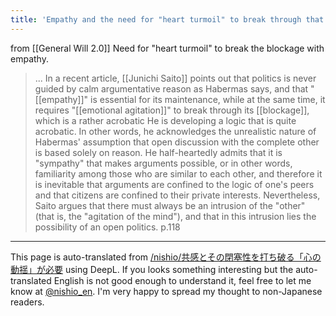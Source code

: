 ```yaml
---
title: 'Empathy and the need for "heart turmoil" to break through that blockage.'
---
```


from  [[General Will 2.0]]
Need for "heart turmoil" to break the blockage with empathy.
> ... In a recent article, [[Junichi Saito]] points out that politics is never guided by calm argumentative reason as Habermas says, and that "[[empathy]]" is essential for its maintenance, while at the same time, it requires "[[emotional agitation]]" to break through its [[blockage]], which is a rather acrobatic He is developing a logic that is quite acrobatic. In other words, he acknowledges the unrealistic nature of Habermas' assumption that open discussion with the complete other is based solely on reason. He half-heartedly admits that it is "sympathy" that makes arguments possible, or in other words, familiarity among those who are similar to each other, and therefore it is inevitable that arguments are confined to the logic of one's peers and that citizens are confined to their private interests. Nevertheless, Saito argues that there must always be an intrusion of the "other" (that is, the "agitation of the mind"), and that in this intrusion lies the possibility of an open politics.
p.118


---
This page is auto-translated from [/nishio/共感とその閉塞性を打ち破る「心の動揺」が必要](https://scrapbox.io/nishio/共感とその閉塞性を打ち破る「心の動揺」が必要) using DeepL. If you looks something interesting but the auto-translated English is not good enough to understand it, feel free to let me know at [@nishio_en](https://twitter.com/nishio_en). I'm very happy to spread my thought to non-Japanese readers.